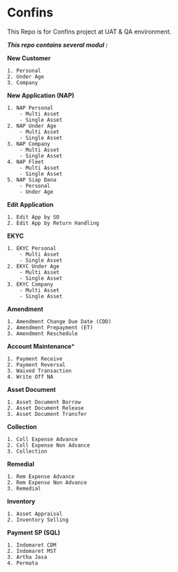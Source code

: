# Confins

This Repo is for Confins project at UAT & QA environment.


***This repo contains several modul :***

**New Customer**
    
    1. Personal
    2. Under Age
    3. Company
    
**New Application (NAP)**

    1. NAP Personal
        - Multi Asset
        - Single Asset
    2. NAP Under Age
        - Multi Asset
        - Single Asset
    3. NAP Company
        - Multi Asset
        - Single Asset
    4. NAP Fleet
        - Multi Asset
        - Single Asset
    5. NAP Siap Dana
        - Personal
        - Under Age
        
**Edit Application**

    1. Edit App by SO
    2. Edit App by Return Handling
    
**EKYC**

    1. EKYC Personal
        - Multi Asset
        - Single Asset
    2. EKYC Under Age
        - Multi Asset
        - Single Asset
    3. EKYC Company
        - Multi Asset
        - Single Asset
        
**Amendment**

    1. Amendment Change Due Date (CDD)
    2. Amendment Prepayment (ET)
    3. Amendment Reschedule
    
**Account Maintenance***

    1. Payment Receive
    2. Payment Reversal
    3. Waived Transaction
    4. Write Off NA
    
**Asset Document**

    1. Asset Document Borrow
    2. Asset Document Release
    3. Asset Document Transfer

**Collection**

    1. Coll Expense Advance
    2. Coll Expense Non Advance
    3. Collection

**Remedial**

    1. Rem Expense Advance
    2. Rem Expense Non Advance
    3. Remedial
    
**Inventory**

    1. Asset Appraisal
    2. Inventory Selling

**Payment SP (SQL)**

    1. Indomaret CDM
    2. Indomaret MST
    3. Artha Jasa
    4. Permata

